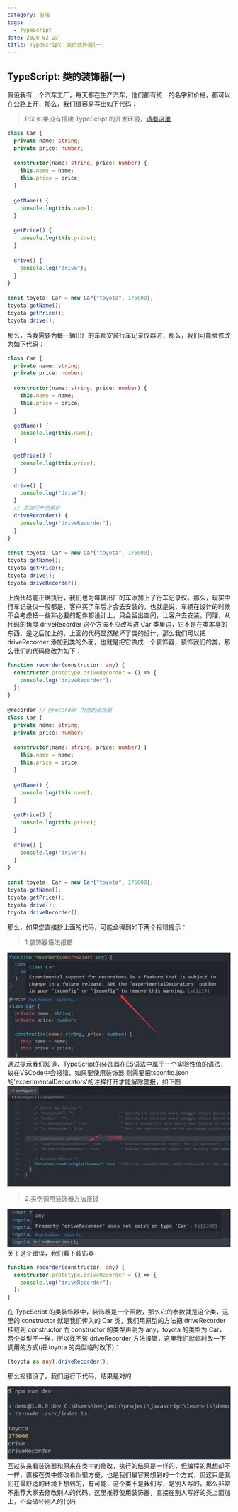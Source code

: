 ```yaml
---
category: 前端
tags:
  - TypeScript
date: 2020-02-23
title: TypeScript：类的装饰器(一)
---
```


<!-- more -->

## TypeScript: 类的装饰器(一)

假设我有一个汽车工厂，每天都在生产汽车，他们都有统一的名字和价格，都可以在公路上开，那么，我们很容易写出如下代码：

> PS: 如果没有搭建 TypeScript 的开发环境，[请看这里](./2020-02-23-ts-env.md)

```typescript
class Car {
  private name: string;
  private price: number;

  constructor(name: string, price: number) {
    this.name = name;
    this.price = price;
  }

  getName() {
    console.log(this.name);
  }

  getPrice() {
    console.log(this.price);
  }

  drive() {
    console.log("drive");
  }
}

const toyota: Car = new Car("toyota", 175000);
toyota.getName();
toyota.getPrice();
toyota.drive();
```

那么，当我需要为每一辆出厂的车都安装行车记录仪器时，那么，我们可能会修改为如下代码：

```typescript
class Car {
  private name: string;
  private price: number;

  constructor(name: string, price: number) {
    this.name = name;
    this.price = price;
  }

  getName() {
    console.log(this.name);
  }

  getPrice() {
    console.log(this.price);
  }

  drive() {
    console.log("drive");
  }
  // 添加行车记录仪
  driveRecorder() {
    console.log("driveRecorder");
  }
}

const toyota: Car = new Car("toyota", 175000);
toyota.getName();
toyota.getPrice();
toyota.drive();
toyota.driveRecorder();
```

上面代码能正确执行，我们也为每辆出厂的车添加上了行车记录仪。那么，现实中行车记录仪一般都是，客户买了车后才会去安装的，也就是说，车辆在设计的时候不会考虑把一些非必要的配件都设计上，只会留出空间，让客户去安装。同理，从代码的角度 driveRecorder 这个方法不应改写进 Car 类里边，它不是在类本身的东西，是之后加上的，上面的代码显然破坏了类的设计，那么我们可以把 driveRecorder 添加到类的外面，也就是把它做成一个装饰器，装饰我们的类，那么我们的代码修改为如下：

```typescript
function recorder(constructor: any) {
  constructor.prototype.driveRecorder = () => {
    console.log("driveRecorder");
  };
}

@recorder // @recorder 为类的装饰器
class Car {
  private name: string;
  private price: number;

  constructor(name: string, price: number) {
    this.name = name;
    this.price = price;
  }

  getName() {
    console.log(this.name);
  }

  getPrice() {
    console.log(this.price);
  }

  drive() {
    console.log("drive");
  }
}

const toyota: Car = new Car("toyota", 175000);
toyota.getName();
toyota.getPrice();
toyota.drive();
toyota.driveRecorder();
```

那么，如果您直接抄上面的代码，可能会得到如下两个报错提示：

> 1.装饰器语法报错

<center>
  <img src="./images/2020-02-23baocuo.png" alt="" style="zoom:50%;" />
</center>
通过提示我们知道，TypeScript的装饰器在ES语法中属于一个实验性值的语法，故在VSCode中会报错，如果要使用装饰器
则需要把tsconfig.json的'experimentalDecorators'的注释打开才能解除警报，如下图
<center>
  <img src="./images/2020-02-23zhushi.png" alt="" style="zoom:50%;" />
</center>

> 2.实例调用装饰器方法报错

<center>
  <img src="./images/2020-02-23baocuo2.png" alt="" style="zoom:50%;" />
</center>
关于这个错误，我们看下装饰器

```typescript
function recorder(constructor: any) {
  constructor.prototype.driveRecorder = () => {
    console.log("driveRecorder");
  };
}
```

在 TypeScript 的类装饰器中，装饰器是一个函数，那么它的参数就是这个类，这里的 constructor 就是我们传入的 Car 类，我们用原型的方法把 driveRecorder 挂载到 constructor 而 constructor 的类型声明为 any，toyota 的类型为 Car，两个类型不一样，所以找不该 driveRecorder 方法报错，这里我们就临时改一下调用的方式(把 toyota 的类型临时改下)：

```typescript
(toyota as any).driveRecorder();
```

那么报错没了，我们运行下代码，结果是对的

<center>
  <img src="./images/2020-02-23result.png" alt="" style="zoom:50%;" />
</center>
回过头来看装饰器和原来在类中的修改，执行的结果是一样的，但编程的思想却不一样，直接在类中修改看似很方便，也是我们最容易想到的一个方式，但这只是我们在最舒适的环境下想到的，有可能，这个类不是我们写，是别人写的，那么非常不推荐大家去修改别人的代码，这里推荐使用装饰器，直接在别人写好的类上面加上，不会破坏别人的代码
